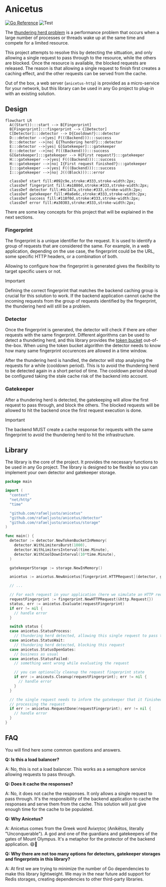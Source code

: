 # Anicetus

[![Go Reference](https://pkg.go.dev/badge/github.com/rafaeljusto/anicetus.svg)](https://pkg.go.dev/github.com/rafaeljusto/anicetus)
![Test](https://github.com/rafaeljusto/anicetus/actions/workflows/test.yml/badge.svg)

The [thundering herd problem](https://en.wikipedia.org/wiki/Thundering_herd_problem)
is a performance problem that occurs when a large number of processes or threads
wake up at the same time and compete for a limited resource.

This project attempts to resolve this by detecting the sittuation, and only
allowing a single request to pass through to the resource, while the others are
blocked. Once the resource is available, the blocked requests are released. The
reason is that allowing a single request to finish first creates a caching
effect, and the other requests can be served from the cache.

Out of the box, a web server (`anicetus-http`) is provided as a micro-service
for your network, but this library can be used in any Go project to plug-in with
an existing solution.

## Design

```mermaid
flowchart LR
  A((Start)):::start --> B[Fingerprint]
  B[Fingerprint]:::fingerprint --> C[Detector]
  C[Detector]:::detector --> D{Cooldown?}:::detector
  D:::detector -->|yes| F(((Backend))):::success
  D:::detector -->|no| E{Thundering herd?}:::detector
  E:::detector -->|yes| G[Gatekeeper]:::gatekeeper
  E:::detector -->|no| F(((Backend))):::success
  G[Gatekeeper]:::gatekeeper --> H{First request?}:::gatekeeper
  H:::gatekeeper -->|yes| F(((Backend))):::success
  H:::gatekeeper -->|no| I{First request finished?}:::gatekeeper
  I:::gatekeeper -->|yes| F(((Backend))):::success
  I:::gatekeeper -->|no| J(((Block))):::error

  classDef start fill:#092c9e,stroke:#333,stroke-width:2px;
  classDef fingerprint fill:#a1880d,stroke:#333,stroke-width:2px;
  classDef detector fill:#4c147a,stroke:#333,stroke-width:2px;
  classDef gatekeeper fill:#0a6e6c,stroke:#333,stroke-width:2px;
  classDef success fill:#118f0d,stroke:#333,stroke-width:2px;
  classDef error fill:#a30303,stroke:#333,stroke-width:2px;
```

There are some key concepts for this project that will be explained in the next
sections.

### Fingerprint

The fingerprint is a unique identifier for the request. It is used to identify a
group of requests that are considered the same. For example, in a web
application, depending on the use case, the fingerprint could be the URL, some
specific HTTP headers, or a combination of both.

Allowing to configure how the fingerprint is generated gives the flexibility to
target specific users or not.

> [!IMPORTANT]
> Defining the correct fingerprint that matches the backend caching group is
> crucial for this solution to work. If the backend application cannot cache the
> incoming requests from the group of requests identified by the fingerprint,
> the thundering herd will still be a problem.

### Detector

Once the fingerprint is generated, the detector will check if there are other
requests with the same fingerprint. Different algorithms can be used to detect a
thundeting herd, and this library provides the
[token bucket](https://en.wikipedia.org/wiki/Token_bucket) out-of-the-box. When
using the token bucket algorithm the detector needs to know how many same
fingerprint occurences are allowed in a time window.

After the thundering herd is handled, the detector will stop analysing the
requests for a while (cooldown period). This is to avoid the thundering herd to
be detected again in a short period of time. The cooldown period shoud be
configured taking the stale cache risk of the backend into account.

### Gatekeeper

After a thundering herd is detected, the gatekeeping will allow the first
request to pass through, and block the others. The blocked requests will be
allowed to hit the backend once the first request execution is done.

> [!IMPORTANT]
> The backend MUST create a cache response for requests with the same
> fingerprint to avoid the thundering herd to hit the infrastructure.

## Library

The library is the core of the project. It provides the necessary functions to
be used in any Go project. The library is designed to be flexible so you can
implement your own detector and gatekeeper storage.

```go
package main

import (
  "context"
  "net/http"
  "time"

  "github.com/rafaeljusto/anicetus"
  "github.com/rafaeljusto/anicetus/detector"
  "github.com/rafaeljusto/anicetus/storage"
)

func main() {
  detector := detector.NewTokenBucketInMemory(
    detector.WithLimitersBurst(1000),
    detector.WithLimitersInterval(time.Minute),
    detector.WithCoolDownInterval(10*time.Minute),
  )

  gatekeeperStorage := storage.NewInMemory()

  anicetus := anicetus.NewAnicetus[fingerprint.HTTPRequest](detector, gatekeeperStorage)

  // ...

  // For each request in your application (here we simulate an HTTP request)
  requestFingerprint := fingerprint.NewHTTPRequest(&http.Request{})
  status, err := anicetus.Evaluate(requestFingerprint)
  if err != nil {
    // handle error
  }

  switch status {
  case anicetus.StatusProcess:
    // thundering herd detected, allowing this single request to pass through
  case anicetus.StatusWait:
    // thundering herd detected, blocking this request
  case anicetus.StatusOpenGates:
    // business as usual
  case anicetus.StatusFailed:
    // something went wrong while evaluating the request

    // you can optionally cleanup the request fingerprint state
    if err := aniceuts.Cleanup(requestFingerprint); err != nil {
      // handle error
    }
  }

  // the single request needs to inform the gatekeeper that it finished
  // processing the request
  if err := anicetus.RequestDone(requestFingerprint); err != nil {
    // handle error
  }
}
```

## FAQ

You will find here some common questions and answers.

**Q: Is this a load balancer?**

A: No, this is not a load balancer. This works as a semaphore service allowing
requests to pass through.

**Q: Does it cache the responses?**

A: No, it does not cache the responses. It only allows a single request to pass
through. It's the responsibility of the backend application to cache the
responses and serve them from the cache. This solution will just give enough
time for the cache to be populated.

**Q: Why Anicetus?**

A: Anicetus comes from the Greek word Ἀνίκητος (Aníkētos, literally
"Unconquerable"). A god and one of the guardians and gatekeepers of the gates of
Mount Olympus. It's a metaphor for the protector of the backend application. 😄🤞

**Q: Why there are not too many options for detectors, gatekeeper storages and
fingerprints in this library?**

A: At first we are trying to minimize the number of Go dependencies to make this
library lightweight. We may in the near future add support for Redis storages,
creating dependencies to other third-party libraries.